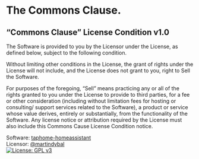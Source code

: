 # The Commons Clause.

## “Commons Clause” License Condition v1.0

The Software is provided to you by the Licensor under the License, as defined below, subject to the following condition.

Without limiting other conditions in the License, the grant of rights under the License will not include, and the License does not grant to you, right to Sell the Software.

For purposes of the foregoing, “Sell” means practicing any or all of the rights granted to you under the License to provide to third parties, for a fee or other consideration (including without limitation fees for hosting or consulting/ support services related to the Software), a product or service whose value derives, entirely or substantially, from the functionality of the Software. Any license notice or attribution required by the License must also include this Commons Cause License Condition notice.

Software: [taphome-homeassistant](https://github.com/martindybal/taphome-homeassistant)  
Licensor: <a title="Martin Dybal" href="https://github.com/martindybal">@martindybal</a>  
[![License: GPL v3](https://img.shields.io/badge/License-GPLv3-blue.svg)](https://www.gnu.org/licenses/gpl-3.0)  
